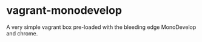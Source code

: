 vagrant-monodevelop
===================

A very simple vagrant box pre-loaded with the bleeding edge MonoDevelop and chrome.
